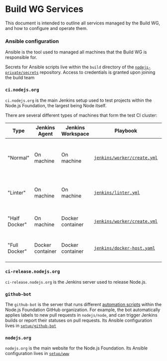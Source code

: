 # Build WG Services

This document is intended to outline all services managed by the Build WG,
and how to configure and operate them.

### Ansible configuration

Ansible is the tool used to managed all machines that the Build WG is responsible for.

Secrets for Ansible scripts live within the `build` directory of the [`nodejs-private/secrets`](https://github.com/nodejs-private/secrets/tree/master/build) repository. Access to credentials is granted upon joining the build team

### `ci.nodejs.org`

`ci.nodejs.org` is the main Jenkins setup used to test projects within
the Node.js Foundation, the largest being Node itself.

There are several different types of machines that form the test CI
cluster:

| Type  | Jenkins Agent | Jenkins Workspace | Playbook | Notes |
|---|---|---|---|---|
| "Normal"  | On machine | On machine | [`jenkins/worker/create.yml`](https://github.com/nodejs/build/blob/master/ansible/playbooks/jenkins/worker/create.yml) | Run-of-the-mill, most common type of worker |
| "Linter"  | On machine | On machine | [`jenkins/linter.yml`](https://github.com/nodejs/build/blob/master/ansible/playbooks/jenkins/linter.yml) | Dedicated machines for `node-test-linter` |
| "Half Docker"  | On machine | Docker container | [`jenkins/worker/create.yml`](https://github.com/nodejs/build/blob/master/ansible/playbooks/jenkins/worker/create.yml) |  Raspbery Pi, Scaleway ARM v7 |
| "Full Docker"  |  Docker container | Docker container  | [`jenkins/docker-host.yaml`](https://github.com/nodejs/build/blob/master/ansible/playbooks/jenkins/docker-host.yaml) | Special case Linux machines |

### `ci-release.nodejs.org`

`ci-release.nodejs.org` is the Jenkins server used to release Node.js.

### `github-bot`

The `github-bot` is the server that runs different [automation scripts](https://github.com/nodejs/github-bot/tree/master/scripts) within the Node.js Foundation GitHub organization. For example, the bot automatically applies labels to new pull requests in `nodejs/node`, and can trigger Jenkins builds or report their statuses on pull requests. Its Ansible configuration lives in [`setup/github-bot`](https://github.com/nodejs/build/tree/master/setup/github-bot)

### `nodejs.org`

`nodejs.org` is the main website for the Node.js Foundation. Its Ansible configuration lives in [`setup/www`](https://github.com/nodejs/build/tree/master/setup/www)
